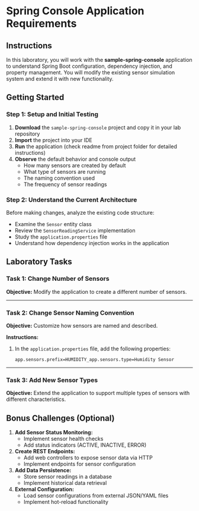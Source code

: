 # Spring Console Application Requirements

## Instructions

In this laboratory, you will work with the **sample-spring-console** application to understand Spring Boot configuration, dependency injection, and property management. You will modify the existing sensor simulation system and extend it with new functionality.

## Getting Started

### Step 1: Setup and Initial Testing

1. **Download** the `sample-spring-console` project and copy it in your lab repository
2. **Import** the project into your IDE
3. **Run** the application (check readme from project folder for detailed instructions)
4. **Observe** the default behavior and console output
   - How many sensors are created by default
   - What type of sensors are running
   - The naming convention used
   - The frequency of sensor readings

### Step 2: Understand the Current Architecture

Before making changes, analyze the existing code structure:

- Examine the `Sensor` entity class
- Review the `SensorReadingService` implementation
- Study the `application.properties` file
- Understand how dependency injection works in the application

## Laboratory Tasks

### Task 1: Change Number of Sensors

**Objective:** Modify the application to create a different number of sensors.

------

### Task 2: Change Sensor Naming Convention

**Objective:** Customize how sensors are named and described.

**Instructions:**

1. In the `application.properties` file, add the following properties:

   ```properties
   app.sensors.prefix=HUMIDITY_app.sensors.type=Humidity Sensor
   ```

------

### Task 3: Add New Sensor Types

**Objective:** Extend the application to support multiple types of sensors with different characteristics.



## Bonus Challenges (Optional)

1. **Add Sensor Status Monitoring:**
   - Implement sensor health checks
   - Add status indicators (ACTIVE, INACTIVE, ERROR)
2. **Create REST Endpoints:**
   - Add web controllers to expose sensor data via HTTP
   - Implement endpoints for sensor configuration
3. **Add Data Persistence:**
   - Store sensor readings in a database
   - Implement historical data retrieval
4. **External Configuration:**
   - Load sensor configurations from external JSON/YAML files
   - Implement hot-reload functionality

